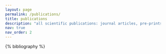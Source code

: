 ```yaml
---
layout: page
permalink: /publications/
title: publications
description: "all scientific publications: journal articles, pre-prints, community papers"
nav: true
nav_order: 2
---
```


<!-- _pages/publications.md -->
<div class="publications">

{% bibliography %}

</div>
